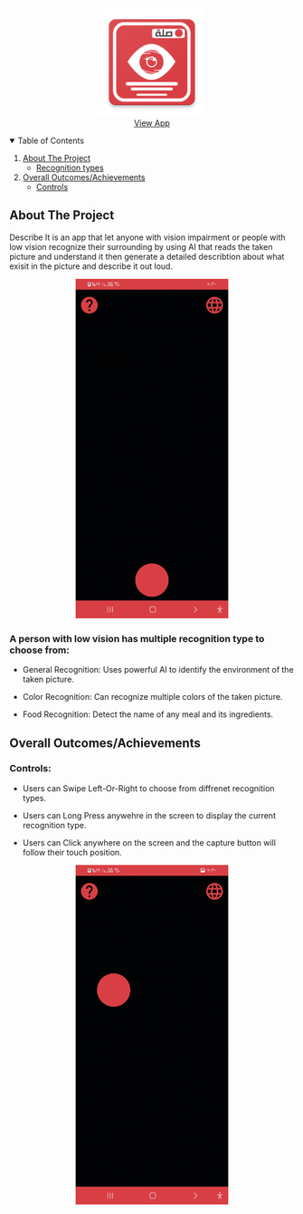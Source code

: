 
<!-- PROJECT LOGO -->

<br />
<p align="center">
  <a href="">
    <img  src="./images/ic_launcher.png" alt="Logo">
  </a>
  
  <br />
    <a href="/">View App</a>
</p>

 <!-- TABLE OF CONTENTS -->
<details open="open">
  <summary>Table of Contents</summary>
  <ol>
    <li>
      <a href="#about">About The Project</a>
      <ul>
        <li><a href="#recognition_types">Recognition types</a></li>
      </ul>
    </li>
    <li>
      <a href="#overall_outcomes">Overall Outcomes/Achievements</a>
      <ul>
        <li><a href="#controls">Controls</a></li>
      </ul>
    </li>
  </ol>
</details>

<!-- ABOUT THE PROJECT -->
<a name="about"/>

## About The Project

Describe It is an app that let anyone with vision impairment or people with low vision recognize their surrounding by using AI that reads the taken picture and understand it then generate a detailed describtion about what exisit in the picture and describe it out loud. 

<p align="center">
<img  src="./images/home.jpg" width="270px" height="600px" alt="Home Page">
</p>

<a name="recognition_types"/> 

### A person with low vision has multiple recognition type to choose from:

 *	General Recognition: Uses powerful AI to identify the environment of the taken picture.

 *	Color Recognition: Can recognize multiple colors of the taken picture.
 
 *	Food Recognition: Detect the name of any meal and its ingredients.

<a name="overall_outcomes"/>  

## Overall Outcomes/Achievements

  <a name="controls"/>  
  
  ### Controls:
  
  * Users can Swipe Left-Or-Right to choose from diffrenet recognition types.
    
  * Users can Long Press anywehre in the screen to display the current recognition type.

  * Users can Click anywhere on the screen and the capture button will follow their touch position.
  
  <p align="center">
    <img  src="./images/home2.jpg" width="270px" height="600px" alt="Home Page">
  </p>
  
 


  

